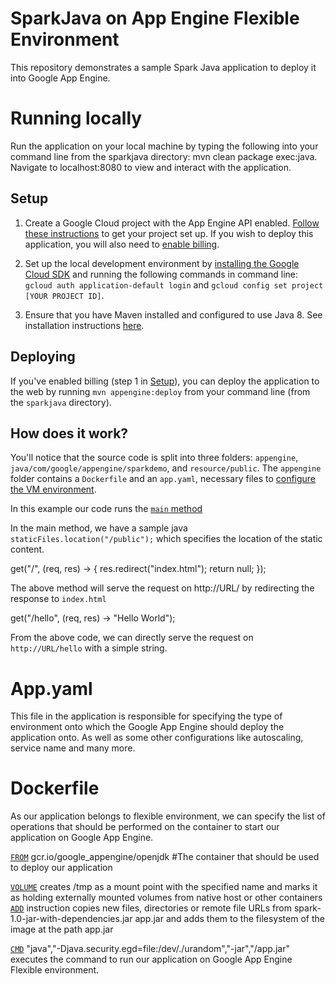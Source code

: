 # SparkJava on App Engine Flexible Environment

This repository demonstrates a sample Spark Java application to deploy it into Google App Engine.

# Running locally
Run the application on your local machine by typing the following into your command line from the sparkjava directory: mvn clean package exec:java. Navigate to localhost:8080 to view and interact with the application.

Setup
-----

1.  Create a Google Cloud project with the App Engine API enabled.
    [Follow these
    instructions](https://cloud.google.com/docs/authentication#preparation) to
    get your project set up. If you wish to deploy this application, you will
    also need to [enable
    billing](https://support.google.com/cloud/?rd=2#topic=6288636).

2. Set up the local development environment by [installing the Google Cloud
   SDK](https://cloud.google.com/sdk/) and running the following commands in
   command line: `gcloud auth application-default login` and `gcloud config set project [YOUR
   PROJECT ID]`.

3. Ensure that you have Maven installed and configured to use Java 8. See
   installation instructions [here](https://maven.apache.org/install.html).
   
   
Deploying
---------

If you've enabled billing (step 1 in [Setup](#Setup)), you can deploy the
application to the web by running `mvn appengine:deploy` from your command line
(from the `sparkjava` directory).

How does it work?
-----------------

You'll notice that the source code is split into three folders: `appengine`,
`java/com/google/appengine/sparkdemo`, and `resource/public`. The `appengine`
folder contains a `Dockerfile` and an `app.yaml`, necessary files to [configure
the VM
environment](https://cloud.google.com/appengine/docs/managed-vms/config). 

In this example our code runs the [`main`
method](https://github.com/phanikumarmss/sparkJava/blob/master/src/main/java/com/google/appengine/sparkdemo/Main.java) 

In the main method, we have a sample java `staticFiles.location("/public");` which specifies the location of the static content. 

get("/", (req, res) -> {
            res.redirect("index.html"); return null;
        });
        
The above method will serve the request on http://URL/ by redirecting the response to `index.html`

 get("/hello", (req, res) -> "Hello World");
 
From the above code, we can directly serve the request on `http://URL/hello` with a simple string.

# App.yaml
This file in the application is responsible for specifying the type of environment onto which the Google App Engine should deploy the application onto. As well as some other configurations like autoscaling, service name and many more.

# Dockerfile

As our application belongs to flexible environment, we can specify the list of operations that should be performed on the container to start our application on Google App Engine.

[`FROM`](https://docs.docker.com/engine/reference/builder/#from) gcr.io/google_appengine/openjdk #The container that should be used to deploy our application

[`VOLUME`](https://docs.docker.com/engine/reference/builder/#volume) creates /tmp as a mount point with the specified name and marks it as holding externally mounted volumes from native host or other containers
[`ADD`](https://docs.docker.com/engine/reference/builder/#add) instruction copies new files, directories or remote file URLs from spark-1.0-jar-with-dependencies.jar app.jar and adds them to the filesystem of the image at the path app.jar
 
[`CMD`](https://docs.docker.com/engine/reference/run/#cmd-default-command-or-options) "java","-Djava.security.egd=file:/dev/./urandom","-jar","/app.jar" executes the command to run our application on Google App Engine Flexible environment.

